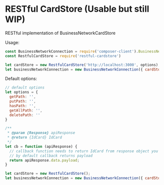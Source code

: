 # RESTful CardStore (Usable but still WIP)
RESTful implementation of BusinessNetworkCardStore

Usage: 
  ```javascript
  const BusinessNetworkConnection = require('composer-client').BusinessNetworkConnection;
  const RestfulCardStore = require('restful-cardstore')

  let cardStore = new RestfulCardStore('http://localhost:3000', options);
  let businessNetworkConnection = new BusinessNetworkConnection({ cardStore: cardStore });
  ```

Default options:
  ```javascript
  // default options
  let options = {
    getPath: '',
    putPath: '',
    hasPath: '',
    getAllPath: '',
    deletePath: ''
  }

  /**
   * @param {Response} apiResponse
   * @return {IdCard} IdCard
   */
  let cb = function (apiResponse) {
    // callback function needs to return IdCard from response object you get from your API
    // by default callback returns payload
    return apiResponse.data.payload;
  }

  let cardStore = new RestfulCardStore();
  let businessNetworkConnection = new BusinessNetworkConnection({ cardStore: cardStore });

  ```
